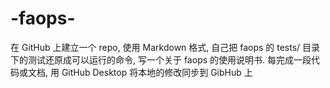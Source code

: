 # -faops-
在 GitHub 上建立一个 repo, 使用 Markdown 格式, 自己把 faops 的 tests/ 目录下的测试还原成可以运行的命令, 写一个关于 faops 的使用说明书. 每完成一段代码或文档, 用 GitHub Desktop 将本地的修改同步到 GibHub 上

